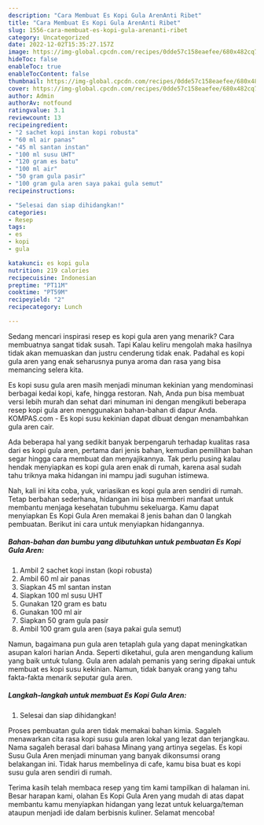 ```yaml
---
description: "Cara Membuat Es Kopi Gula ArenAnti Ribet"
title: "Cara Membuat Es Kopi Gula ArenAnti Ribet"
slug: 1556-cara-membuat-es-kopi-gula-arenanti-ribet
category: Uncategorized
date: 2022-12-02T15:35:27.157Z
image: https://img-global.cpcdn.com/recipes/0dde57c158eaefee/680x482cq70/es-kopi-gula-aren-foto-resep-utama.jpg
hideToc: false
enableToc: true
enableTocContent: false
thumbnail: https://img-global.cpcdn.com/recipes/0dde57c158eaefee/680x482cq70/es-kopi-gula-aren-foto-resep-utama.jpg
cover: https://img-global.cpcdn.com/recipes/0dde57c158eaefee/680x482cq70/es-kopi-gula-aren-foto-resep-utama.jpg
author: Admin
authorAv: notfound
ratingvalue: 3.1
reviewcount: 13
recipeingredient:
- "2 sachet kopi instan kopi robusta"
- "60 ml air panas"
- "45 ml santan instan"
- "100 ml susu UHT"
- "120 gram es batu"
- "100 ml air"
- "50 gram gula pasir"
- "100 gram gula aren saya pakai gula semut"
recipeinstructions:

- "Selesai dan siap dihidangkan!"
categories:
- Resep
tags:
- es
- kopi
- gula

katakunci: es kopi gula 
nutrition: 219 calories
recipecuisine: Indonesian
preptime: "PT11M"
cooktime: "PT59M"
recipeyield: "2"
recipecategory: Lunch

---
```



Sedang mencari inspirasi resep es kopi gula aren yang menarik? Cara membuatnya sangat tidak susah. Tapi Kalau keliru mengolah maka hasilnya tidak akan memuaskan dan justru cenderung tidak enak. Padahal es kopi gula aren yang enak seharusnya punya aroma dan rasa yang bisa memancing selera kita.


Es kopi susu gula aren masih menjadi minuman kekinian yang mendominasi berbagai kedai kopi, kafe, hingga restoran. Nah, Anda pun bisa membuat versi lebih murah dan sehat dari minuman ini dengan mengikuti beberapa resep kopi gula aren menggunakan bahan-bahan di dapur Anda. KOMPAS.com - Es kopi susu kekinian dapat dibuat dengan menambahkan gula aren cair.

Ada beberapa hal yang sedikit banyak berpengaruh terhadap kualitas rasa dari es kopi gula aren, pertama dari jenis bahan, kemudian pemilihan bahan segar hingga cara membuat dan menyajikannya. Tak perlu pusing kalau hendak menyiapkan es kopi gula aren enak di rumah, karena asal sudah tahu triknya maka hidangan ini mampu jadi suguhan istimewa.


Nah, kali ini kita coba, yuk, variasikan es kopi gula aren sendiri di rumah. Tetap berbahan sederhana, hidangan ini bisa memberi manfaat untuk membantu menjaga kesehatan tubuhmu sekeluarga. Kamu dapat menyiapkan Es Kopi Gula Aren memakai 8 jenis bahan dan 0 langkah pembuatan. Berikut ini cara untuk menyiapkan hidangannya.

<!--inarticleads1-->

##### Bahan-bahan dan bumbu yang dibutuhkan untuk pembuatan Es Kopi Gula Aren:

1. Ambil 2 sachet kopi instan (kopi robusta)
1. Ambil 60 ml air panas
1. Siapkan 45 ml santan instan
1. Siapkan 100 ml susu UHT
1. Gunakan 120 gram es batu
1. Gunakan 100 ml air
1. Siapkan 50 gram gula pasir
1. Ambil 100 gram gula aren (saya pakai gula semut)


Namun, bagaimana pun gula aren tetaplah gula yang dapat meningkatkan asupan kalori harian Anda. Seperti diketahui, gula aren mengandung kalium yang baik untuk tulang. Gula aren adalah pemanis yang sering dipakai untuk membuat es kopi susu kekinian. Namun, tidak banyak orang yang tahu fakta-fakta menarik seputar gula aren. 

<!--inarticleads2-->

##### Langkah-langkah untuk membuat Es Kopi Gula Aren:


1. Selesai dan siap dihidangkan!

Proses pembuatan gula aren tidak memakai bahan kimia. Sagaleh menawarkan cita rasa kopi susu gula aren lokal yang lezat dan terjangkau. Nama sagaleh berasal dari bahasa Minang yang artinya segelas. Es kopi Susu Gula Aren menjadi minuman yang banyak dikonsumsi orang belakangan ini. Tidak harus membelinya di cafe, kamu bisa buat es kopi susu gula aren sendiri di rumah. 

Terima kasih telah membaca resep yang tim kami tampilkan di halaman ini. Besar harapan kami, olahan Es Kopi Gula Aren yang mudah di atas dapat membantu kamu menyiapkan hidangan yang lezat untuk keluarga/teman ataupun menjadi ide dalam berbisnis kuliner. Selamat mencoba!
